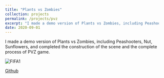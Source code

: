```yaml
---
title: "Plants vs Zombies"
collection: projects
permalink: /projects/pvz
excerpt: "I made a demo version of Plants vs Zombies, including Peashooters, Nut, Sunflowers, and completed the construction of the scene and the complete process of PVZ game. <br/><img src='/images/PVZ3.png'>"
date: 2020-09-01
---
```


I made a demo version of Plants vs Zombies, including Peashooters, Nut, Sunflowers, and completed the construction of the scene and the complete process of PVZ game.


![FIFA1](http://jinjinhe2001.github.io/images/PVZ3.png)

[Github](https://github.com/jinjinhe2001/Plant--vs-Zombies)
